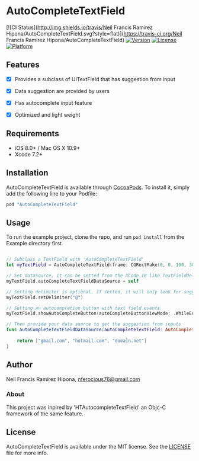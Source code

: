 # AutoCompleteTextField

[![CI Status](http://img.shields.io/travis/Neil Francis Ramirez Hipona/AutoCompleteTextField.svg?style=flat)](https://travis-ci.org/Neil Francis Ramirez Hipona/AutoCompleteTextField)
[![Version](https://img.shields.io/cocoapods/v/AutoCompleteTextField.svg?style=flat)](http://cocoapods.org/pods/AutoCompleteTextField)
[![License](https://img.shields.io/cocoapods/l/AutoCompleteTextField.svg?style=flat)](http://cocoapods.org/pods/AutoCompleteTextField)
[![Platform](https://img.shields.io/cocoapods/p/AutoCompleteTextField.svg?style=flat)](http://cocoapods.org/pods/AutoCompleteTextField)

## Features
- [x] Provides a subclass of UITextField that has suggestion from input
- [x] Data suggestion are provided by users
- [x] Has autocomplete input feature
- [x] Optimized and light weight


## Requirements

- iOS 8.0+ / Mac OS X 10.9+
- Xcode 7.2+


## Installation

AutoCompleteTextField is available through [CocoaPods](http://cocoapods.org). To install
it, simply add the following line to your Podfile:

```ruby
pod "AutoCompleteTextField"
```

## Usage

To run the example project, clone the repo, and run `pod install` from the Example directory first.

```Swift

// Subclass a TextField with 'AutoCompleteTextField'
let myTextField = AutoCompleteTextField(frame: CGRectMake(0, 0, 100, 30))

// Set dataSource, it can be setted from the XCode IB like TextFieldDelegate
myTextField.autoCompleteTextFieldDataSource = self

// Setting delimiter is optional. If setted, it will only look for suggestion if delimiter is found
myTextField.setDelimiter("@")

// Setting an autocompletion button with text field events
myTextField.showAutoCompleteButton(autoCompleteButtonViewMode: .WhileEditing)

// Then provide your data source to get the suggestion from inputs
func autoCompleteTextFieldDataSource(autoCompleteTextField: AutoCompleteTextField) -> [String] {
        
    return ["gmail.com", "hotmail.com", "domain.net"]
}

```

## Author

Neil Francis Ramirez Hipona, nferocious76@gmail.com

### About

This project was inpired by 'HTAutocompleteTextField' an Objc-C framework of the same feature.

## License

AutoCompleteTextField is available under the MIT license. See the [LICENSE](https://github.com/nferocious76/AutoCompleteTextField/blob/master/LICENSE) file for more info.
